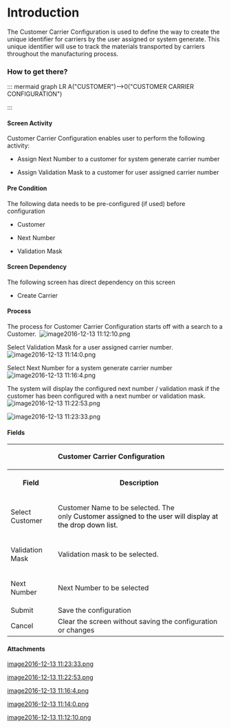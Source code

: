 # Introduction

The Customer Carrier Configuration is used to define the way to create the unique identifier for carriers by the user assigned or system generate. This unique identifier will use to track the materials transported by carriers throughout the manufacturing process.


### How to get there?



::: mermaid
graph LR
A("CUSTOMER")-->0("CUSTOMER CARRIER CONFIGURATION")

:::


#### Screen Activity


Customer Carrier Configuration enables user to perform the following activity:

- Assign Next Number to a customer for system generate carrier number

- Assign Validation Mask to a customer for user assigned carrier number


#### Pre Condition


The following data needs to be pre-configured (if used) before configuration

- Customer

- Next Number

- Validation Mask


#### Screen Dependency


The following screen has direct dependency on this screen

- Create Carrier





#### Process


The process for Customer Carrier Configuration starts off with a search to a Customer. 
![image2016-12-13 11:12:10.png](/.attachments/29917824.png)


Select Validation Mask for a user assigned carrier number.
![image2016-12-13 11:14:0.png](/.attachments/29917823.png)


Select Next Number for a system generate carrier number
![image2016-12-13 11:16:4.png](/.attachments/29917822.png)


The system will display the configured next number / validation mask if the customer has been configured with a next number or validation mask.
![image2016-12-13 11:22:53.png](/.attachments/29917821.png)


![image2016-12-13 11:23:33.png](/.attachments/29917820.png)




#### Fields


<table class="confluenceTable"><tbody><tr><td class="confluenceTd"><p> </p></td><td class="confluenceTd"><p><strong>Customer Carrier Configuration</strong></p></td></tr><tr><th class="confluenceTh"><p>Field</p></th><th class="confluenceTh"><p>Description</p></th></tr><tr><td class="confluenceTd"><p>Select Customer</p></td><td class="confluenceTd"><p>Customer Name to be selected. The only<span style="color: rgb(0,0,0);"> Customer assigned to the user will display at the drop down list.</span></p></td></tr><tr><td class="confluenceTd"><p>Validation Mask</p></td><td class="confluenceTd"><p>Validation mask to be selected.</p></td></tr><tr><td class="confluenceTd"><p>Next Number</p></td><td class="confluenceTd"><p>Next Number to be selected</p></td></tr><tr><td class="confluenceTd">Submit</td><td class="confluenceTd">Save the configuration</td></tr><tr><td colspan="1" class="confluenceTd">Cancel</td><td colspan="1" class="confluenceTd">Clear the screen without saving the configuration or changes</td></tr></tbody></table>



#### Attachments

[image2016-12-13 11:23:33.png](/.attachments/29917820.png)
[image2016-12-13 11:22:53.png](/.attachments/29917821.png)
[image2016-12-13 11:16:4.png](/.attachments/29917822.png)
[image2016-12-13 11:14:0.png](/.attachments/29917823.png)
[image2016-12-13 11:12:10.png](/.attachments/29917824.png)
